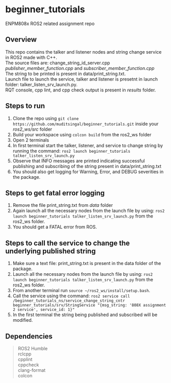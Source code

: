 # beginner_tutorials
ENPM808x ROS2 related assignment repo

## Overview
This repo contains the talker and listener nodes and string change service in ROS2 made with C++. <br>
The source files are: change_string_id_server.cpp _publisher_member_function.cpp_ and _subscriber_member_function.cpp_ <br>
The string to be printed is present in data/print_string.txt. <br>
Launch file to launch the service, talker and listener is presetnt in launch folder: talker_listen_srv_launch.py. <br>
RQT console, cpp lint, and cpp check output is present in *results* folder.

## Steps to run

1. Clone the repo using `git clone https://github.com/muditsingal/beginner_tutorials.git` inside your _ros2\_ws/src_ folder
2. Build your workspace using `colcon build` from the ros2_ws folder
3. Open 2 terminals
4. In first terminal start the talker, listener, and service to change string by running the command: `ros2 launch beginner_tutorials talker_listen_srv_launch.py`
5. Observe that INFO messages are printed indicating successful publishing and subscribing of the string present in data/print_string.txt
6. You should also get logging for Warning, Error, and DEBUG severities in the package.


## Steps to get fatal error logging

1. Remove the file print_string.txt from *data* folder
2. Again launch all the necessary nodes from the launch file by using: `ros2 launch beginner_tutorials talker_listen_srv_launch.py` from the ros2_ws folder.
3. You should get a FATAL error from ROS.

## Steps to call the service to change the underlying published string

1. Make sure a text file: print_string.txt is present in the data folder of the package.
2. Launch all the necessary nodes from the launch file by using: `ros2 launch beginner_tutorials talker_listen_srv_launch.py` from the ros2_ws folder.
3. From another terminal run `source ~/ros2_ws/install/setup.bash`.
4. Call the service using the command: `ros2 service call /beginner_tutorials_ns/service_change_string_cntr beginner_tutorials/srv/StringService "{msg_string: '808X assignment 2 service', service_id: 1}"`
5. In the first terminal the string being published and subscribed will be modified.

## Dependencies
> ROS2 Humble <br>
> rclcpp <br>
> cpplint <br>
> cppcheck <br>
> clang-format <br>
> colcon <br>

